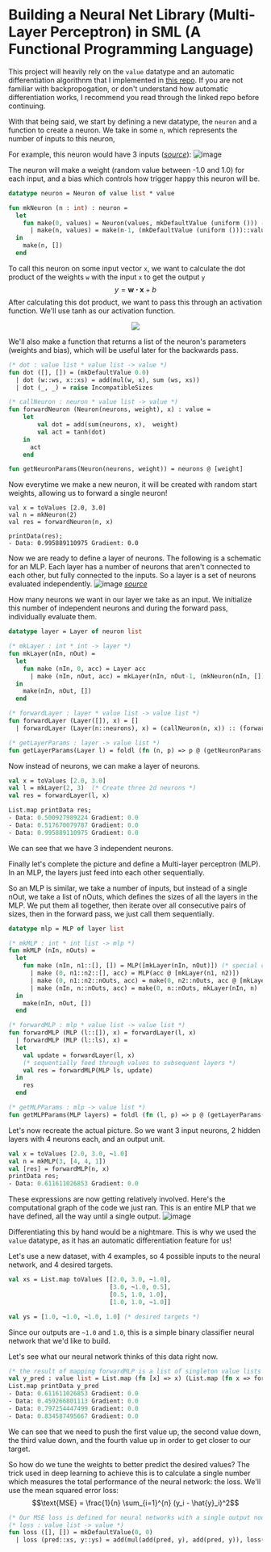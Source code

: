 # Building a Neural Net Library (Multi-Layer Perceptron) in SML (A Functional Programming Language)

This project will heavily rely on the ```value``` datatype and an automatic differentiation algorithnm that I implemented in [this repo](https://github.com/chrispyroberts/Auto-Diff-in-SML). If you are not familiar with backpropogation, or don't understand how automatic differentiation works, I recommend you read through the linked repo before continuing.

With that being said, we start by defining a new datatype, the ```neuron``` and a function to create a neuron. We take in some ```n```, which represents the number of inputs to this neuron, 


For example, this neuron would have 3 inputs ([_source_](https://cs231n.github.io/neural-networks-1/)):
![image](https://github.com/chrispyroberts/NN-Library-in-SML/assets/98184754/1f8a9109-4720-43fc-8e62-09cb3f921dad)

The neuron will make a weight (random value between -1.0 and 1.0) for each input, and a bias which controls how trigger happy this neuron will be. 

```SML
datatype neuron = Neuron of value list * value

fun mkNeuron (n : int) : neuron =
  let
    fun make(0, values) = Neuron(values, mkDefaultValue (uniform ())) (* make bias *)
      | make(n, values) = make(n-1, (mkDefaultValue (uniform ()))::values)
  in
    make(n, [])
  end
```
To call this neuron on some input vector ```x```, we want to calculate the dot product of the weights ```w``` with the input ```x``` to get the output ```y```
$$y = \mathbf{w\cdot x}+ b$$
After calculating this dot product, we want to pass this through an activation function. We'll use tanh as our activation function.
<p align="center">
  <img src="https://github.com/chrispyroberts/NN-Library-in-SML/assets/98184754/8db1ad89-44a8-486b-ade0-e30d47df6ed5">
</p>

We'll also make a function that returns a list of the neuron's parameters (weights and bias), which will be useful later for the backwards pass.

```SML
(* dot : value list * value list -> value *)
fun dot ([], []) = (mkDefaultValue 0.0)
  | dot (w::ws, x::xs) = add(mul(w, x), sum (ws, xs))
  | dot (_, _) = raise IncompatibleSizes

(* callNeuron : neuron * value list -> value *)
fun forwardNeuron (Neuron(neurons, weight), x) : value =
    let
        val dot = add(sum(neurons, x),  weight)
        val act = tanh(dot) 
    in
      act
    end

fun getNeuronParams(Neuron(neurons, weight)) = neurons @ [weight]
```
Now everytime we make a new neuron, it will be created with random start weights, allowing us to forward a single neuron!
```
val x = toValues [2.0, 3.0]
val n = mkNeuron(2)
val res = forwardNeuron(n, x)

printData(res);
- Data: 0.995889110975 Gradient: 0.0
```


Now we are ready to define a layer of neurons. The following is a schematic for an MLP. Each layer has a number of neurons that aren't connected to each other, but fully connected to the inputs. So a layer is a set of neurons evaluated independently. 
![image](https://github.com/chrispyroberts/NN-Library-in-SML/assets/98184754/c3e52b5b-84dd-42ef-8195-7a8752b7e994)
[_source_](https://www.google.com/url?sa=i&url=https%3A%2F%2Fcs231n.github.io%2Fconvolutional-networks%2F&psig=AOvVaw1B_BaKk6xSWUrVt1jqfSak&ust=1710720817969000&source=images&cd=vfe&opi=89978449&ved=0CBMQjRxqFwoTCJCKueqB-oQDFQAAAAAdAAAAABAD)

How many neurons we want in our layer we take as an input. We initialize this number of independent neurons and during the forward pass, individually evaluate them.

```SML
datatype layer = Layer of neuron list

(* mkLayer : int * int -> layer *)
fun mkLayer(nIn, nOut) =
  let
    fun make (nIn, 0, acc) = Layer acc
      | make (nIn, nOut, acc) = mkLayer(nIn, nOut-1, (mkNeuron(nIn, [])) :: acc)
  in
    make(nIn, nOut, [])
  end

(* forwardLayer : layer * value list -> value list *)
fun forwardLayer (Layer([]), x) = []
  | forwardLayer (Layer(n::neurons), x) = (callNeuron(n, x)) :: (forwardLayer(Layer neurons, x))

(* getLayerParams : layer -> value list *)
fun getLayerParams(Layer l) = foldl (fn (n, p) => p @ (getNeuronParams(n))) [] l
```

Now instead of neurons, we can make a layer of neurons.

```SML
val x = toValues [2.0, 3.0]
val l = mkLayer(2, 3)  (* Create three 2d neurons *)
val res = forwardLayer(l, x)

List.map printData res;
- Data: 0.500927989224 Gradient: 0.0
- Data: 0.517670079787 Gradient: 0.0
- Data: 0.995889110975 Gradient: 0.0
```

We can see that we have 3 independent neurons.

Finally let's complete the picture and define a Multi-layer perceptron (MLP). In an MLP, the layers just feed into each other sequentially. 

So an MLP is similar, we take a number of inputs, but instead of a single nOut, we take a list of nOuts, which defines the sizes of all the layers in the MLP. We put them all together, then iterate over all consecutive pairs of sizes, then in the forward pass, we just call them sequentially.

```SML
datatype mlp = MLP of layer list

(* mkMLP : int * int list -> mlp *)
fun mkMLP (nIn, nOuts) =
  let
    fun make (nIn, n1::[], []) = MLP([mkLayer(nIn, nOut)]) (* special case of 0 hidden layer MLP*)
      | make (0, n1::n2::[], acc) = MLP(acc @ [mkLayer(n1, n2)])
      | make (0, n1::n2::nOuts, acc) = make(0, n2::nOuts, acc @ [mkLayer(n1, n2)])
      | make (nIn, n::nOuts, acc) = make(0, n::nOuts, mkLayer(nIn, n) :: acc)
  in
    make(nIn, nOut, [])
  end

(* forwardMLP : mlp * value list -> value list *)
fun forwardMLP (MLP (l::[]), x) = forwardLayer(l, x)
  | forwardMLP (MLP (l::ls), x) =
  let
    val update = forwardLayer(l, x)
    (* sequentially feed through values to subsequent layers *)
    val res = forwardMLP(MLP ls, update)
  in
    res
  end

(* getMLPParams : mlp -> value list *)
fun getMLPParams(MLP layers) = foldl (fn (l, p) => p @ (getLayerParams(l))) [] layers
```

Let's now recreate the actual picture. So we want 3 input neurons, 2 hidden layers with 4 neurons each, and an output unit.

```SML
val x = toValues [2.0, 3.0, ~1.0]
val n = mkMLP(3, [4, 4, 1]) 
val [res] = forwardMLP(n, x)
printData res;
- Data: 0.611611026853 Gradient: 0.0
```

These expressions are now getting relatively involved. Here's the computational graph of the code we just ran. This is an entire MLP that we have defined, all the way until a single output.
![image](https://github.com/chrispyroberts/NN-Library-in-SML/assets/98184754/ca06a0e6-a777-41a2-add0-fca0c542b667)

Differentiating this by hand would be a nightmare. This is why we used the ```value``` datatype, as it has an automatic differentiation feature for us!

Let's use a new dataset, with 4 examples, so 4 possible inputs to the neural network, and 4 desired targets.
```SML
val xs = List.map toValues [[2.0, 3.0, ~1.0],
                            [3.0, ~1.0, 0.5],
                            [0.5, 1.0, 1.0],
                            [1.0, 1.0, ~1.0]]

val ys = [1.0, ~1.0, ~1.0, 1.0] (* desired targets *) 
```
Since our outputs are ```~1.0``` and ```1.0```, this is a simple binary classifier neural network that we'd like to build.

Let's see what our neural network thinks of this data right now.

```SML
(* the result of mapping forwardMLP is a list of singleton value lists since our output dimension is 1 so we extract the value *)
val y_pred : value list = List.map (fn [x] => x) (List.map (fn x => forwardMLP(n, x)) xs)
List.map printData y_pred
- Data: 0.611611026853 Gradient: 0.0
- Data: 0.459266801113 Gradient: 0.0
- Data: 0.797254447499 Gradient: 0.0
- Data: 0.834587495667 Gradient: 0.0
```
We can see that we need to push the first value up, the second value down, the third value down, and the fourth value up in order to get closer to our target.

So how do we tune the weights to better predict the desired values? The trick used in deep learning to achieve this is to calculate a single number which measures the total performance of the neural network: the loss. We'll use the mean squared error loss:
$$\text{MSE} = \frac{1}{n} \sum_{i=1}^{n} (y_i - \hat{y}_i)^2$$

```SML
(* Our MSE loss is defined for neural networks with a single output node *)
(* loss : value list -> value *)
fun loss ([], []) = mkDefaultValue(0, 0)
  | loss (pred::xs, y::ys) = add(mul(add(pred, y), add(pred, y)), loss(xs, y))
```




